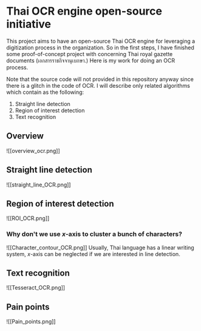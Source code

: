 # Thai OCR engine open-source initiative

This project aims to have an open-source Thai OCR engine for leveraging a digitization process in the organization. So in the first steps, I have finished some proof-of-concept project with concerning Thai royal gazette documents (เอกสารราชกิจจานุเบกษา.) Here is my work for doing an OCR process.

Note that the source code will not provided in this repository anyway since there is a glitch in the code of OCR. I will describe only related algorithms which contain as the following:

1. Straight line detection
2. Region of interest detection
3. Text recognition

## Overview
![[overview_ocr.png]]

## Straight line detection
![[straight_line_OCR.png]]

## Region of interest detection
![[ROI_OCR.png]]
### Why don't we use $x$-axis to cluster a bunch of characters?
![[Character_contour_OCR.png]]
Usually, Thai language has a linear writing system, $x$-axis can be neglected if we are interested in line detection.

## Text recognition
![[Tesseract_OCR.png]]

## Pain points
![[Pain_points.png]]